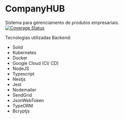 # CompanyHUB

Sistema para gerenciamento de produtos empresariais.
<br />
<a href='https://coveralls.io/github/IgorCruzz/CompanyHUB-API-1.0?branch=dev'><img src='https://coveralls.io/repos/github/IgorCruzz/CompanyHUB-API-1.0/badge.svg?branch=dev' alt='Coverage Status' /></a>


Tecnologias utilizadas
Backend:

- Solid
- Kubernetes
- Docker
- Google Cloud (CI/ CD)
- NodeJS
- Typescript
- Nestjs
- Jest
- Nodemailer
- SendGrid
- JsonWebToken
- TypeORM
- Bcryptjs
